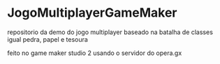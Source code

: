 # JogoMultiplayerGameMaker


repositorio da demo do jogo multiplayer baseado na batalha de classes igual pedra, papel e tesoura

feito no game maker studio 2 usando o servidor do opera.gx
